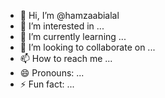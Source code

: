 - 👋 Hi, I’m @hamzaabialal
- 👀 I’m interested in ...
- 🌱 I’m currently learning ...
- 💞️ I’m looking to collaborate on ...
- 📫 How to reach me ...
- 😄 Pronouns: ...
- ⚡ Fun fact: ...

<!---
hamzaabialal/hamzaabialal is a ✨ special ✨ repository because its `README.md` (this file) appears on your GitHub profile.
You can click the Preview link to take a look at your changes.
--->
